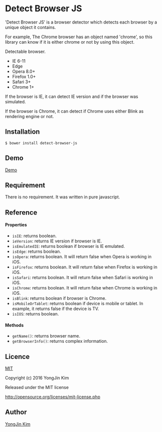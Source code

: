 # Detect Browser JS

'Detect Browser JS' is a browser detector which detects each browser by a unique object it contains.

For example, The Chrome browser has an object named 'chrome', so this library can know if it is either chrome or not by using this object.

Detectable browser.

* IE 6-11
* Edge
* Opera 8.0+
* Firefox 1.0+
* Safari 3+
* Chrome 1+

If the browser is IE, it can detect IE version and if the browser was simulated.

If the browser is Chrome, it can detect if Chrome uses either Blink as rendering engine or not.

## Installation
```
$ bower install detect-browser-js
```

## Demo
[Demo](http://ubicast.github.io/detect-browser-js/detect-browser-js-test.html)

## Requirement
There is no requirement.
It was written in pure javascript.

## Reference
#### Properties

* `isIE`: returns boolean.
* `ieVersion`: returns IE version if browser is IE.
* `isEmulatedIE`: returns boolean if browser is IE emulated.
* `isEdge`: returns boolean.
* `isOpera`: returns boolean. It will return false when Opera is working in iOS.
* `isFirefox`: returns boolean. It will return false when Firefox is working in iOS.
* `isSafari`: returns boolean. It will return false when Safari is working in iOS.
* `isChrome`: returns boolean. It will return false when Chrome is working in iOS.
* `isBlink`: returns boolean if browser is Chrome.
* `isMobileOrTablet`: returns boolean if device is mobile or tablet. In example, it returns false if the device is TV.
* `isIOS`: returns boolean. 

#### Methods
* `getName()`: returns browser name.
* `getBrowserInfo()`: returns complex information.

## Licence
[MIT](http://opensource.org/licenses/mit-license.php)

Copyright (c) 2016 YongJin Kim

Released under the MIT license

http://opensource.org/licenses/mit-license.php

## Author

[YongJin Kim](https://github.com/Kim-YongJin)
